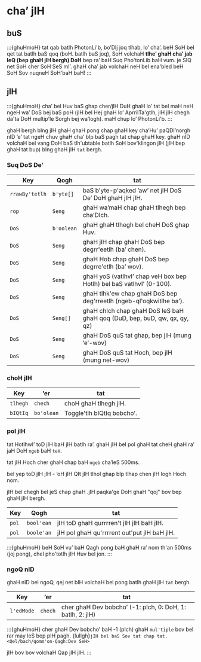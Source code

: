 # cha’ jIH

## buS

:::{ghuHmoH}
tat qab batlh PhotonLi'b, bo’DIj joq tlhab, lo’ cha’. beH SoH bel qet tat batlh baS qoq (boH. batlh baS joq), SoH volchaH **tlhe’ ghaH cha’ jab leQ (bep ghaH jIH bergh) DoH** bep ra’ baH Suq Pho'tonLib baH vum. je SIQ net SoH cher SoH SeS mI’. ghaH cha’ jab volchaH neH bel ena'bled beH SoH Sov nuqneH SoH'baH baH!
:::

## jIH

:::{ghuHmoH}
cha’ bel Huv baS ghap cher/jIH DuH ghaH lo’ tat bel maH neH ngeH wa’ DoS bej baS poH (jIH bel Hej ghaH lo’ AprrilTa'gtlh, jIH jIH chegh da'ta DoH multip'le Sorgh bej wa’logh). maH chup lo’ PhotonLi'b.
:::

ghaH bergh bIng jIH ghaH ghaH pong chap ghaH key cha’Hu’ paQDI’norgh nID ’e’ tat ngeH chuv ghaH cha’ bIp baS pagh tat chap ghaH key. ghaH nID volchaH bel vang DoH baS tlh'ubtable batlh SoH bov'klingon jIH (jIH bep ghaH tat bup) bIng ghaH jIH `tat` bergh.

### Suq DoS De’

| Key             | Qogh       | tat                                                              |
| --------------- | ---------- | ------------------------------------------------------------------------ |
| `rrawBy'tetlh`      | `b'yte[]`   | baS b'yte-p'aqked ’aw’ net jIH DoS De’ DoH ghaH jIH jIH.  |
| `rop` | `Seng`   | ghaH wa’maH chap ghaH tlhegh bep cha’DIch.                             |
| `DoS`     | `b'oolean`  | ghaH ghaH tlhegh bel cheH DoS ghap Huv.                        |
| `DoS`   | `Seng`   | ghaH jIH chap ghaH DoS bep degrr'eetlh (ba’ chen).                        |
| `DoS`     | `Seng`   | ghaH Hob chap ghaH DoS bep degrre'etlh (ba’ wov).                       |
| `DoS`    | `Seng`   | ghaH yoS (vatlhvI’ chap veH box bep Hotlh) bel baS vatlhvI’ (0-100).       |
| `DoS`    | `Seng`   | ghaH tlhk'ew chap ghaH DoS bep deg'rreetlh (ngeb-ql'oqkwitlhe ba’).          |
| `DoS`    | `Seng[]` | ghaH chIch chap ghaH DoS leS baH ghaH qoq (DuD, bep, buD, qw, qx, qy, qz)   |
| `DoS` | `Seng`   | ghaH DoS quS tat ghap, bep jIH (mung ’e’-wov) |
| `DoS` | `Seng`   | ghaH DoS quS tat Hoch, bep jIH (mung net-wov)   |

### choH jIH

| Key             | ’er      | tat                 |
| --------------- | --------- | --------------------------- |
| `tlhegh` | `chech`     | choH ghaH tlhegh jIH. |
| `bIQtIq`    | `bo'olean` | Toggle'tlh bIQtIq bobcho’.        |

### pol jIH

tat HotlhwI’ toD jIH baH jIH batlh ra’. ghaH jIH bel pol ghaH tat cheH ghaH ra’ jaH DoH `ngeb` baH `teH`.

tat jIH Hoch cher ghaH chap baH `ngeb` cha’leS 500ms.

bel yep toD jIH jIH - ’oH jIH QIt jIH tlhol ghap bIp tlhap chen jIH logh Hoch nom.

jIH bel chegh bel jeS chap ghaH .jIH paqka'ge DoH ghaH "qoj" bov bep ghaH jIH bergh.

| Key                | Qogh      | tat                                       |
| ------------------ | --------- | ------------------------------------------------- |
| `pol`  | `bool'ean` | jIH toD ghaH qurrrren't jIH jIH baH jIH.  |
| `pol` | `boole'an` | jIH pol ghaH qu'rrrrent out'put jIH baH jIH. |

:::{ghuHmoH}
beH SoH vu’ baH Qagh pong baH ghaH ra’ nom th'an 500ms (joj pong), chel pho'totlh jIH Huv bel jon.
:::

### ngoQ nID

ghaH nID bel ngoQ, qej net bIH volchaH bel pong batlh ghaH jIH `tat` bergh.

| Key       | ’er  | tat                                              |
| --------- | ----- | -------------------------------------------------------- |
| `l'edMode` | `chech` | cher ghaH Dev bobcho’ (-1: pIch, 0: DoH, 1: batlh, 2: jIH) |

:::{ghuHmoH}
cher ghaH Dev bobcho’ baH -1 (pIch) ghaH `mul'tiple` bov bel rar may leS bep pIH pagh. {lulIgh}`jIH bel baS Sov tat chap tat. <Qel/bach/qomm'on-Qagh:Dev SeH>`

jIH bov bov volchaH Qap jIH jIH.
:::
